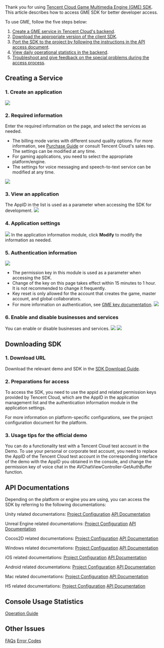 Thank you for using [Tencent Cloud Game Multimedia Engine (GME) SDK](https://cloud.tencent.com/product/tmg?idx=1). This article describes how to access GME SDK for better developer access.

To use GME, follow the five steps below:
1. [Create a GME service in Tencent Cloud's backend](#.E6.96.B0.E5.BB.BA.E6.9C.8D.E5.8A.A1).
2. [Download the appropriate version of the client SDK](#.E4.B8.8B.E8.BD.BD-sdk).
3. [Port the SDK to the project by following the instructions in the API access document](#.E7.9B.B8.E5.85.B3-sdk-.E6.8A.80.E6.9C.AF.E6.96.87.E6.A1.A3).
4. [View daily operational statistics in the backend](#.E6.8E.A7.E5.88.B6.E5.8F.B0.E7.94.A8.E9.87.8F.E7.BB.9F.E8.AE.A1).
5. [Troubleshoot and give feedback on the special problems during the access process](#.E7.89.B9.E6.AE.8A.E9.97.AE.E9.A2.98.E5.A4.84.E7.90.86).


## Creating a Service
### 1. Create an application
![](https://main.qcloudimg.com/raw/a4b3dbd8aefd9dd032f8c3ce4154b227.png)

### 2. Required information
Enter the required information on the page, and select the services as needed. 
- The billing mode varies with different sound quality options. For more information, see [Purchase Guide](https://cloud.tencent.com/document/product/607/17808) or consult Tencent Cloud's sales rep. The settings can be modified at any time.
- For gaming applications, you need to select the appropriate platform/engine.
- The settings for voice messaging and speech-to-text service can be modified at any time.

![](https://main.qcloudimg.com/raw/bafdd3250004a5d69322beab1d6c25c7.png)


### 3. View an application
The AppID in the list is used as a parameter when accessing the SDK for development.
![](https://main.qcloudimg.com/raw/9e78b27c75b9bfcd2ce02ae1d02b7046.png)


### 4. Application settings
![](https://main.qcloudimg.com/raw/ac27c53e9a07fa819344f668978fe019.png)
In the application information module, click **Modify** to modify the information as needed.

### 5. Authentication information
![](https://main.qcloudimg.com/raw/76b5038763d2aded0be39b0d1bc27efa.png)
- The permission key in this module is used as a parameter when accessing the SDK. 
- Change of the key on this page takes effect within 15 minutes to 1 hour. It is not recommended to change it frequently.
- Key reset is only allowed for the account that creates the game, master account, and global collaborators.
- For more information on authentication, see [GME key documentation](https://cloud.tencent.com/document/product/607/12218).
 ![](https://main.qcloudimg.com/raw/df3f92e2eb50aea9d8dde32f252045f6.png)


### 6. Enable and disable businesses and services
You can enable or disable businesses and services.
![](https://main.qcloudimg.com/raw/a5711820b59c6d4047565562094d1595.png)
![](https://main.qcloudimg.com/raw/ec0f00f1afc229b6db5676772c53edad.png)


## Downloading SDK 
### 1. Download URL
Download the relevant demo and SDK in the [SDK Download Guide](https://cloud.tencent.com/document/product/607/18521).

### 2. Preparations for access
To access the SDK, you need to use the appid and related permission keys provided by Tencent Cloud, which are the AppID in the application management list and the authentication information module in the application settings.

For more information on platform-specific configurations, see the project configuration document for the platform.

### 3. Usage tips for the official demo
You can do a functionality test with a Tencent Cloud test account in the Demo. To use your personal or corporate test account, you need to replace the AppID of the Tencent Cloud test account in the corresponding interface of the demo with the AppID you obtained in the console, and change the permission key of voice chat in the AVChatViewController-GetAuthBuffer function.


## API Documentations
Depending on the platform or engine you are using, you can access the SDK by referring to the following documentations:

Unity related documentations:
[Project Configuration](https://cloud.tencent.com/document/product/607/10783)
[API Documentation](https://cloud.tencent.com/document/product/607/15228)

Unreal Engine related documentations:
[Project Configuration](https://cloud.tencent.com/document/product/607/17025)
[API Documentation](https://cloud.tencent.com/document/product/607/15231)

Cocos2D related documentations:
[Project Configuration](https://cloud.tencent.com/document/product/607/15216)
[API Documentation](https://cloud.tencent.com/document/product/607/15218)

Windows related documentations:
[Project Configuration](https://cloud.tencent.com/document/product/607/19068)
[API Documentation](https://cloud.tencent.com/document/product/607/15232)

iOS related documentations:
[Project Configuration](https://cloud.tencent.com/document/product/607/15219)
[API Documentation](https://cloud.tencent.com/document/product/607/15221)

Android related documentations:
[Project Configuration](https://cloud.tencent.com/document/product/607/15203)
[API Documentation](https://cloud.tencent.com/document/product/607/15210)

Mac related documentations:
[Project Configuration](https://cloud.tencent.com/document/product/607/18617)
[API Documentation](https://cloud.tencent.com/document/product/607/18739)

H5 related documentations:
[Project Configuration](https://cloud.tencent.com/document/product/607/32156)
[API Documentation](https://cloud.tencent.com/document/product/607/32157)



## Console Usage Statistics
[Operation Guide](https://cloud.tencent.com/document/product/607/17448)


## Other Issues
[FAQs](https://cloud.tencent.com/document/product/607/17359)     [Error Codes](https://cloud.tencent.com/document/product/607/15173)


